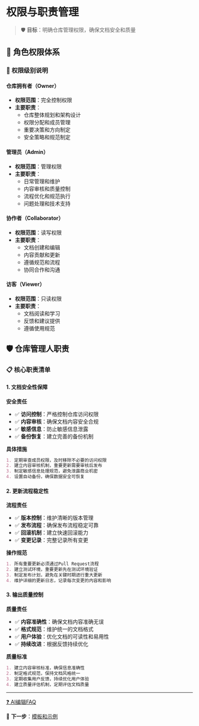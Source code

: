 # 权限与职责管理

> 🛡️ **目标**：明确仓库管理权限，确保文档安全和质量

## 👥 角色权限体系

### 🔑 权限级别说明

#### 仓库拥有者（Owner）
- **权限范围**：完全控制权限
- **主要职责**：
  - 仓库整体规划和架构设计
  - 权限分配和成员管理
  - 重要决策和方向制定
  - 安全策略和规范制定

#### 管理员（Admin）
- **权限范围**：管理权限
- **主要职责**：
  - 日常管理和维护
  - 内容审核和质量控制
  - 流程优化和规范执行
  - 问题处理和技术支持

#### 协作者（Collaborator）
- **权限范围**：读写权限
- **主要职责**：
  - 文档创建和编辑
  - 内容贡献和更新
  - 遵循规范和流程
  - 协同合作和沟通

#### 访客（Viewer）
- **权限范围**：只读权限
- **主要职责**：
  - 文档阅读和学习
  - 反馈和建议提供
  - 遵循使用规范

## 🛡️ 仓库管理人职责

### 📋 核心职责清单

#### 1. 文档安全性保障

**安全责任**
- ✅ **访问控制**：严格控制仓库访问权限
- ✅ **内容审核**：确保文档内容安全合规
- ✅ **敏感信息**：防止敏感信息泄露
- ✅ **备份恢复**：建立完善的备份机制

**具体措施**
```markdown
1. 定期审查成员权限，及时移除不必要的访问权限
2. 建立内容审核机制，重要更新需要审核后发布
3. 制定敏感信息处理规范，避免泄露商业机密
4. 设置自动备份，确保数据安全可恢复
```

#### 2. 更新流程稳定性

**流程责任**
- ✅ **版本控制**：维护清晰的版本管理
- ✅ **发布流程**：确保发布流程稳定可靠
- ✅ **回滚机制**：建立快速回滚能力
- ✅ **变更记录**：完整记录所有变更

**操作规范**
```markdown
1. 所有重要更新必须通过Pull Request流程
2. 建立测试环境，重要更新先在测试环境验证
3. 制定发布计划，避免在关键时期进行重大更新
4. 维护详细的更新日志，记录每次变更的内容和影响
```

#### 3. 输出质量控制

**质量责任**
- ✅ **内容准确性**：确保文档内容准确无误
- ✅ **格式规范**：维护统一的文档格式
- ✅ **用户体验**：优化文档的可读性和易用性
- ✅ **持续改进**：根据反馈持续优化

**质量标准**
```markdown
1. 建立内容审核标准，确保信息准确性
2. 制定格式规范，保持文档风格统一
3. 定期收集用户反馈，持续优化用户体验
4. 建立质量评估机制，定期评估文档质量
```
---
[❓ AI编辑FAQ](10-faq?id=%f0%9f%94%92-权限和安全问题)

🎯 **下一步**：[模板和示例](11-templates.md)
